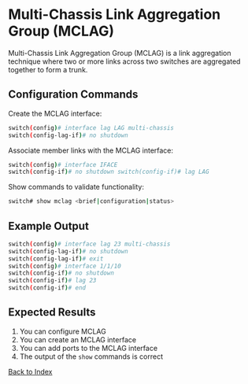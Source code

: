 # Multi-Chassis Link Aggregation Group (MCLAG)

Multi-Chassis Link Aggregation Group (MCLAG) is a link aggregation technique where two or more links across two switches are aggregated together to form a trunk. 

## Configuration Commands 

Create the MCLAG interface: 

```bash
switch(config)# interface lag LAG multi-chassis 
switch(config-lag-if)# no shutdown
```

Associate member links with the MCLAG interface: 

```bash
switch(config)# interface IFACE 
switch(config-if)# no shutdown switch(config-if)# lag LAG 
```

Show commands to validate functionality:  

```bash
switch# show mclag <brief|configuration|status>
```

## Example Output 

```bash
switch(config)# interface lag 23 multi-chassis
switch(config-lag-if)# no shutdown
switch(config-lag-if)# exit
switch(config)# interface 1/1/10
switch(config-if)# no shutdown
switch(config-if)# lag 23
switch(config-if)# end
```

## Expected Results 

1. You can configure MCLAG
2. You can create an MCLAG interface
3. You can add ports to the MCLAG interface
4. The output of the `show` commands is correct   

	
[Back to Index](../index.md)
